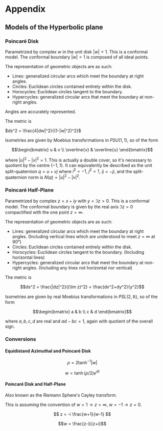 # Appendix

## Models of the Hyperbolic plane



### Poincaré Disk

Parametrized by complex $w$ in the unit disk $|w|<1$. This is a conformal model. The conformal boundary $|w|=1$ is composed of all ideal points.

The representation of geometric objects are as such:
- Lines: generalized circular arcs which meet the boundary at right angles. 
- Circles: Euclidean circles contained entirely within the disk. 
- Horocycles: Euclidean circles tangent to the boundary.
- Hypercycles: generalized circular arcs that meet the boundary at non-right angles.

Angles are accurately represented.

The metric is

$ds^2 = \frac{4|dw|^2}{(1-|w|^2)^2}$

Isometries are given by Moebius transformations in $PSU(1,1)$, so of the form

$$\begin{bmatrix} u & v \\ \overline{v} & \overline{u} \end{bmatrix}$$

where $|u|^2-|v|^2 = 1$. This is actually a double cover, so it's necessary to quotient by the centre $\{-1,1\}$. It can equivalently be described as the unit split-quaternion $q = u + v j$ where $i^2 = -1$, $j^2=1$, $ij = -ji$, and the split-quaternion norm is $N(q) = |u|^2-|v|^2$.


### Poincaré Half-Plane

Parametrized by complex $z = x+iy$ with $y = \Im{z} > 0$. This is a conformal model. The conformal boundary is given by the real axis $\Im{z} = 0$ compactified with the one point $z=\infty$.

The representation of geometric objects are as such:
- Lines: generalized circular arcs which meet the boundary at right angles. (Including vertical lines which are understood to meet $z=\infty$ at 90°)
- Circles: Euclidean circles contained entirely within the disk. 
- Horocycles: Euclidean circles tangent to the boundary. (Including horizontal lines)
- Hypercycles: generalized circular arcs that meet the boundary at non-right angles. (Including any lines not horizontal nor vertical)

The metric is

$$ds^2 = \frac{|dz|^2}{(\Im z)^2} = \frac{dx^2+dy^2}{y^2}$$

Isometries are given by real Moebius transformations in $PSL(2,\mathbb{R})$, so of the form

$$\begin{bmatrix} a & b \\ c & d \end{bmatrix}$$

where $a,b,c,d$ are real and $ad-bc=1$, again with quotient of the overall sign.

### Conversions

#### Equidistand Azimuthal and Poincaré Disk

$$\rho = 2 \tanh^{-1}|w|$$

$$w = \tanh(\rho/2) e^{i\theta}$$

#### Poincaré Disk and Half-Plane

Also known as the Riemann Sphere's Cayley transform.

This is assuming the convention of $w = 1 \rightarrow z = \infty$, $w = -1 \rightarrow z = 0$.

$$ z = -i \frac{w+1}{w-1} $$

$$w = \frac{z-i}{z+i}$$